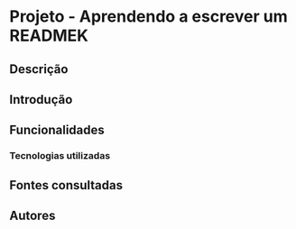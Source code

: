 # Projeto - Aprendendo a escrever um READMEK

## Descrição 

## Introdução

## Funcionalidades

### Tecnologias utilizadas

## Fontes consultadas 

## Autores


